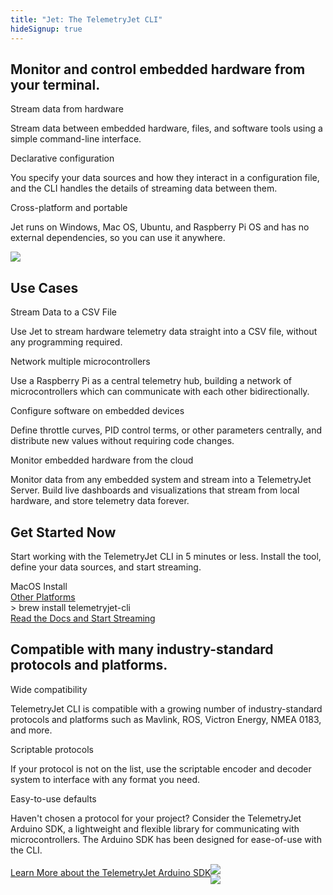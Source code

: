 ```yaml
---
title: "Jet: The TelemetryJet CLI"
hideSignup: true
---
```


<div class="sectionWrapper">
    <section class="landingSection">
        <div class="sectionBackground">
		</div>
		<div class="sectionForeground">
			<div class="row top-xs middle-xs between-xs">
				<div class="col-xs-12 col-lg-4">
					<h1>Monitor and control embedded hardware from your terminal.</h1>
					<div class="landingPageOutlineHeading">
						Stream data from hardware
					</div>
					<p>
						Stream data between embedded hardware, files, and software tools using a simple command-line interface.
					</p>
					<div class="landingPageOutlineHeading">
						Declarative configuration
					</div>
					<p>
						You specify your data sources and how they interact in a configuration file, and the CLI handles the details of streaming data between them.
					</p>
					<div class="landingPageOutlineHeading">
						Cross-platform and portable
					</div>
					<p>
						Jet runs on Windows, Mac OS, Ubuntu, and Raspberry Pi OS and has no external dependencies, so you can use it anywhere.
					</p>
				</div>
				<div class="col-xs-12 col-lg-7">
					<div id="cliDemoContainer">
						<script id="asciicast-377404" src="https://asciinema.org/a/377404.js" async data-autoplay="true" data-preload="true" data-loop="true" data-t="1" data-size="medium" data-rows="20"  data-speed="1.5"></script>
						<noscript>
						<a href="https://asciinema.org/a/377404" target="_blank"><img src="https://asciinema.org/a/377404.svg" /></a>
						</noscript>
					</div>
				</div>
			</div>
		</div>
	</section>
</div>


<div class="sectionWrapper landingSectionHighlight overflowHiddenSection">
    <section class="landingSection">
        <div class="sectionBackground">
		</div>
		<div class="sectionForeground">
			<div class="row top-xs between-xs">
				<div class="col-xs-12">
					<h1>Use Cases</h1>
				</div>
				<div class="col-xs-12 col-md-6">
					<div class="landingPageOutlineHeading">
						Stream Data to a CSV File
					</div>
                    <p>
                    Use Jet to stream hardware telemetry data straight into a CSV file, without any programming required.
                    </p>
				</div>
				<div class="col-xs-12 col-md-6">
					<div class="landingPageOutlineHeading">
						Network multiple microcontrollers
					</div>
                    <p>
                    Use a Raspberry Pi as a central telemetry hub, building a network of microcontrollers which can communicate with each other bidirectionally.
                    </p>
				</div>
				<div class="col-xs-12 col-md-6">
					<div class="landingPageOutlineHeading">
						Configure software on embedded devices
					</div>
                    <p>
                    Define throttle curves, PID control terms, or other parameters centrally, and distribute new values without requiring code changes.
                    </p>
				</div>
				<div class="col-xs-12 col-md-6">
					<div class="landingPageOutlineHeading">
						Monitor embedded hardware from the cloud
					</div>
                    <p>
                    Monitor data from any embedded system and stream into a TelemetryJet Server. Build live dashboards and visualizations that stream from local hardware, and store telemetry data forever.
                    </p>
				</div>
			</div>
			<div class="clearfix"></div>
		</div>
    </section>
</div>



<div class="sectionWrapper landingSectionHighlight overflowHiddenSection secondaryHero bp3-dark">
    <section class="landingSection">
        <div class="sectionBackground">
		</div>
		<div class="sectionForeground">
			<div class="row middle-xs between-xs">
				<div class="col-xs-12 col-md-5">
					<h1>Get Started Now</h1>
					<p>
					Start working with the TelemetryJet CLI in 5 minutes or less. Install the tool, define your data sources, and start streaming.
					</p>
				</div>
				<div class="col-xs-12 col-md-6">
					<div class="landingPageOutlineHeading">
						MacOS Install
					</div>
					<div class="landingPageOutlineHeading" id="cliGetStartedOtherPlatforms">
						<a href="https://docs.telemetryjet.com/cli/">Other Platforms <span class="bp3-icon bp3-icon-arrow-right"></span></a>
					</div>
					<div class="largeCode"><span class="largeCodeTerminalPrompt">&gt; </span>brew install telemetryjet-cli<div class="largeCodeBlinkingCursor"></div></div>
					<a href="https://docs.telemetryjet.com/cli/" class="bp3-button bp3-large bp3-primary bp3-intent-primary bp3-icon-arrow-right bp3-fill">Read the Docs and Start Streaming</a>
					</div>
				</div>
			</div>
	</section>
</div>

<div class="sectionWrapper landingSectionHighlight overflowHiddenSection">
    <section class="landingSection">
        <div class="sectionBackground">
		</div>
		<div class="sectionForeground">
			<div class="row middle-xs">
			</div>
			<div class="row middle-xs between-xs">
				<div class="col-xs-12 col-md-6 col-lg-6">
					<h1>Compatible with many industry-standard protocols and platforms.</h1>
					<div class="landingPageOutlineHeading">
						Wide compatibility
					</div>
					<p>
						TelemetryJet CLI is compatible with a growing number of industry-standard protocols and platforms such as Mavlink, ROS, Victron Energy, NMEA 0183, and more.
					</p>
					<div class="landingPageOutlineHeading">
						Scriptable protocols
					</div>
					<p>If your protocol is not on the list, use the scriptable encoder and decoder system to interface with any format you need.
					</p>
					<div class="landingPageOutlineHeading">
						Easy-to-use defaults
					</div>
					<p>Haven't chosen a protocol for your project? Consider the TelemetryJet Arduino SDK, a lightweight and flexible library for communicating with microcontrollers. The Arduino SDK has been designed for ease-of-use with the CLI.
					</p>
						<a href="/products/arduino-sdk/" class="bp3-button bp3-minimal bp3-intent-primary bp3-icon-arrow-right bp3-large" style="float: left; margin-top: 5px;margin-bottom: 10px;">Learn More about the TelemetryJet Arduino SDK</a>
				</div>
				<div class="col-xs-0 col-sm-0 col-md-6 col-lg-6">
					<img id="dataSourceListImage" src="/img/data-source-list.svg">
				</div>
				<div class="col-xs-12 col-sm-12 col-md-0 col-lg-0">
					<img id="dataSourceListImageMobile" src="/img/data-source-list.svg">
				</div>
			</div>
		</div>
    </section>
</div>